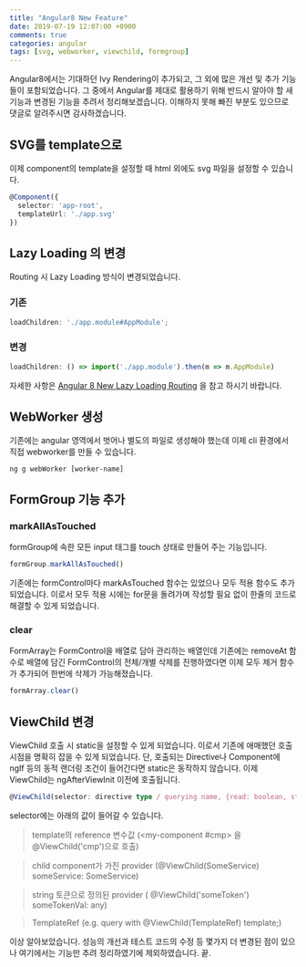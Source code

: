 ```yaml
---
title: "Angular8 New Feature"
date: 2019-07-19 12:07:00 +0900
comments: true
categories: angular
tags: [svg, webworker, viewchild, formgroup]
---
```



Angular8에서는 기대하던 Ivy Rendering이 추가되고, 그 외에 많은 개선 및 추가 기능들이 포함되었습니다.
그 중에서 Angular를 제대로 활용하기 위해 반드시 알아야 할 새 기능과 변경된 기능을 추려서 정리해보겠습니다.
이해하지 못해 빠진 부분도 있으므로 댓글로 알려주시면 감사하겠습니다.


## SVG를 template으로

이제 component의 template을 설정할 때 html 외에도 svg 파일을 설정할 수 있습니다.

```ts
@Component({
  selector: 'app-root',
  templateUrl: './app.svg'
})
```


## Lazy Loading 의 변경

Routing 시 Lazy Loading 방식이 변경되었습니다.

### 기존
```ts
loadChildren: './app.module#AppModule';
```

### 변경
```ts
loadChildren: () => import('./app.module').then(m => m.AppModule)
```

자세한 사항은 [Angular 8 New Lazy Loading Routing](https://ksrae.github.io/angular/routing-lazy-loading/) 을 참고 하시기 바랍니다.




## WebWorker 생성

기존에는 angular 영역에서 벗어나 별도의 파일로 생성해야 했는데 이제 cli 환경에서 직접 webworker를 만들 수 있습니다.

```command
ng g webWorker [worker-name]
```


## FormGroup 기능 추가

### markAllAsTouched

formGroup에 속한 모든 input 태그를 touch 상태로 만들어 주는 기능입니다.

```ts
formGroup.markAllAsTouched()
```

기존에는 formControl마다 markAsTouched 함수는 있었으나 모두 적용 함수도 추가되었습니다. 이로서 모두 적용 시에는 for문을 돌려가며 작성할 필요 없이 한줄의 코드로 해결할 수 있게 되었습니다.

### clear

FormArray는 FormControl을 배열로 담아 관리하는 배열인데 기존에는 removeAt 함수로 배열에 담긴 FormControl의 전체/개별 삭제를 진행하였다면 이제 모두 제거 함수가 추가되어 한번에 삭제가 가능해졌습니다.

```ts
formArray.clear()
```


## ViewChild 변경

ViewChild 호출 시 static을 설정할 수 있게 되었습니다. 이로서 기존에 애매했던 호출 시점을 명확히 잡을 수 있게 되었습니다.
단, 호출되는 Directive나 Component에 ngIf 등의 동적 랜더링 조건이 들어간다면 static은 동작하지 않습니다.
이제 ViewChild는 ngAfterViewInit 이전에 호출됩니다.

```ts
@ViewChild(selector: directive type / querying name, {read: boolean, static: boolean})
```

selector에는 아래의 값이 들어갈 수 있습니다.
> template의 reference 변수값 (<my-component #cmp></my-component> 을 @ViewChild('cmp')으로 호출)

> child component가 가진 provider (@ViewChild(SomeService) someService: SomeService)

> string 토큰으로 정의된 provider ( @ViewChild('someToken') someTokenVal: any)

> TemplateRef (e.g. query <ng-template></ng-template> with @ViewChild(TemplateRef) template;)




이상 알아보았습니다. 성능의 개선과 테스트 코드의 수정 등 몇가지 더 변경된 점이 있으나 여기에서는 기능만 추려 정리하였기에 제외하였습니다.
끝.


